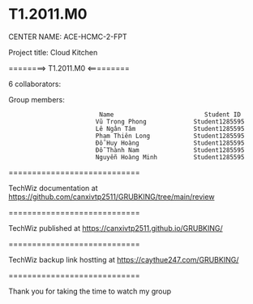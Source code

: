 # T1.2011.M0
CENTER NAME: ACE-HCMC-2-FPT

Project title: Cloud Kitchen

========> T1.2011.M0   <=========

6 collaborators:

 Group members:          
 
                             Name	                      Student ID
                            Vũ Trọng Phong             Student1285595
                            Lê Ngân Tâm                Student1285595
                            Phạm Thiên Long            Student1285595
                            Đỗ Huy Hoàng               Student1285595  
                            Đỗ Thành Nam               Student1285595
                            Nguyễn Hoàng Minh          Student1285595
                            
                          
============================

TechWiz documentation at https://github.com/canxivtp2511/GRUBKING/tree/main/review

============================

 TechWiz published at https://canxivtp2511.github.io/GRUBKING/

============================

TechWiz backup link hostting at https://caythue247.com/GRUBKING/

============================

Thank you for taking the time to watch my group 
